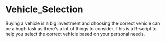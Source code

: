 # Vehicle_Selection
Buying a vehicle is a big investment and choosing the correct vehicle can be a hugh task as there's a lot of things to consider. This is a R-script to help you select the correct vehicle based on your personal needs.

